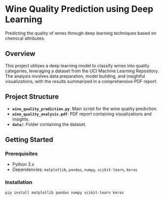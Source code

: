 # Wine Quality Prediction using Deep Learning

Predicting the quality of wines through deep learning techniques based on chemical attributes.

## Overview

This project utilizes a deep learning model to classify wines into quality categories, leveraging a dataset from the UCI Machine Learning Repository. The analysis involves data preparation, model building, and insightful visualizations, with the results summarized in a comprehensive PDF report.

## Project Structure

- **`wine_quality_prediction.py`**: Main script for the wine quality prediction.
- **`wine_quality_analysis.pdf`**: PDF report containing visualizations and insights.
- **`data/`**: Folder containing the dataset.

## Getting Started

### Prerequisites

- Python 3.x
- Dependencies: `matplotlib`, `pandas`, `numpy`, `scikit-learn`, `keras`

### Installation

```bash
pip install matplotlib pandas numpy scikit-learn keras
